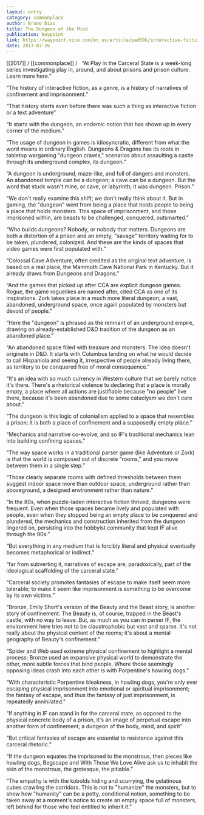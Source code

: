 ```yaml
---
layout: entry
category: commonplace
author: Bruno Dias
title: The Dungeon of the Mind
publication: Waypoint
link: https://waypoint.vice.com/en_us/article/pad59k/interactive-fictions-favorite-setting-is-the-dungeon-of-the-mind
date: 2017-07-26
---
```


[[2017]] / [[commonplace]] / 
 
“At Play in the Carceral State is a week-long series investigating play in, around, and about prisons and prison culture. Learn more here.”

“The history of interactive fiction, as a genre, is a history of narratives of confinement and imprisonment.”

“That history starts even before there was such a thing as interactive fiction or a text adventure”

“It starts with the dungeon, an endemic notion that has shown up in every corner of the medium.”

“The usage of dungeon in games is idiosyncratic, different from what the word means in ordinary English. Dungeons & Dragons has its roots in tabletop wargaming "dungeon crawls," scenarios about assaulting a castle through its underground complex, its dungeon.”

“A dungeon is underground, maze-like, and full of dangers and monsters. An abandoned temple can be a dungeon; a cave can be a dungeon. But the word that stuck wasn't mine, or cave, or labyrinth; it was dungeon. Prison.”

“We don't really examine this shift; we don't really think about it. But in gaming, the "dungeon" went from being a place that holds people to being a place that holds monsters. This space of imprisonment, and those imprisoned within, are beasts to be challenged, conquered, outsmarted.”

“Who builds dungeons? Nobody, or nobody that matters. Dungeons are both a distortion of a prison and an empty, "savage" territory waiting for to be taken, plundered, colonized. And these are the kinds of spaces that video games were first populated with.”

“Colossal Cave Adventure, often credited as the original text adventure, is based on a real place, the Mammoth Cave National Park in Kentucky. But it already draws from Dungeons and Dragons.”

“And the games that picked up after CCA are explicit dungeon games. Rogue, the game roguelikes are named after, cited CCA as one of its inspirations. Zork takes place in a much more literal dungeon; a vast, abandoned, underground space, once again populated by monsters but devoid of people.”

“Here the "dungeon" is phrased as the remnant of an underground empire, drawing on already-established D&D tradition of the dungeon as an abandoned place.”

“An abandoned space filled with treasure and monsters: The idea doesn't originate in D&D. It starts with Columbus landing on what he would decide to call Hispaniola and seeing it, irrespective of people already living there, as territory to be conquered free of moral consequence.”

“It's an idea with so much currency in Western culture that we barely notice it's there. There's a rhetorical violence to declaring that a place is morally empty, a place where all actions are justifiable because "no people" live there, because it's been abandoned due to some cataclysm we don't care about.”

“The dungeon is this logic of colonialism applied to a space that resembles a prison; it is both a place of confinement and a supposedly empty place.”

“Mechanics and narrative co-evolve, and so IF's traditional mechanics lean into building confining spaces.”

“The way space works in a traditional parser game (like Adventure or Zork) is that the world is composed out of discrete "rooms," and you move between them in a single step.”

“Those clearly separate rooms with defined thresholds between them suggest indoor space more than outdoor space, underground rather than aboveground, a designed environment rather than nature.”

“In the 80s, when puzzle-laden interactive fiction thrived, dungeons were frequent. Even when those spaces became lively and populated with people, even when they stopped being an empty place to be conquered and plundered, the mechanics and construction inherited from the dungeon lingered on, persisting into the hobbyist community that kept IF alive through the 90s.”

“But everything in any medium that is forcibly literal and physical eventually becomes metaphorical or indirect.”

“far from subverting it, narratives of escape are, paradoxically, part of the ideological scaffolding of the carceral state.”

“Carceral society promotes fantasies of escape to make itself seem more tolerable; to make it seem like imprisonment is something to be overcome by its own victims.”

“Bronze, Emily Short's version of the Beauty and the Beast story, is another story of confinement. The Beauty is, of course, trapped in the Beast's castle, with no way to leave. But, as much as you can in parser IF, the environment here tries not to be claustrophobic but vast and sparse. It's not really about the physical content of the rooms; it's about a mental geography of Beauty's confinement.”

“Spider and Web used extreme physical confinement to highlight a mental process; Bronze used an expansive physical world to demonstrate the other, more subtle forces that bind people. Where those seemingly opposing ideas crash into each other is with Porpentine's howling dogs.”

“With characteristic Porpentine bleakness, in howling dogs, you're only ever escaping physical imprisonment into emotional or spiritual imprisonment; the fantasy of escape, and thus the fantasy of just imprisonment, is repeatedly annihilated.”

“If anything in IF can stand in for the carceral state, as opposed to the physical concrete body of a prison, it's an image of perpetual escape into another form of confinement; a dungeon of the body, mind, and spirit”

“But critical fantasies of escape are essential to resistance against this carceral rhetoric.”

“If the dungeon equates the imprisoned to the monstrous, then pieces like howling dogs, Begscape and With Those We Love Alive ask us to inhabit the skin of the monstrous, the grotesque, the pitiable.”

“The empathy is with the kobolds hiding and scurrying, the gelatinous cubes crawling the corridors. This is not to "humanize" the monsters, but to show how "humanity" can be a petty, conditional notion, something to be taken away at a moment's notice to create an empty space full of monsters, left behind for those who feel entitled to inherit it.”

